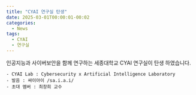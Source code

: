 ```yaml
---
title: "CYAI 연구실 탄생"
date: 2025-03-01T00:00:01-00:02
categories:
  - News
tags:
  - CYAI
  - 연구실
---
```


인공지능과 사이버보안을 함께 연구하는 세종대학교 CYAI 연구실이 탄생 하였습니다. 

```
- CYAI Lab : Cybersecurity x Artificial Intelligence Laboratory
- 발음 : 싸이아이 /sa.i.a.i/
- 초대 멤버 : 최창희 교수
```